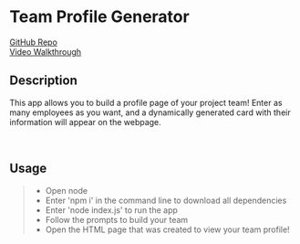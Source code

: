 # Team Profile Generator

[GitHub Repo](https://github.com/kylegrabski/Team-Profile-Manager)  
[Video Walkthrough](https://www.youtube.com/watch?v=HGUGAriyg5g)  


## Description
This app allows you to build a profile page of your project team! Enter as many employees as you want, and a dynamically generated card with their information will appear on the webpage.

<br>

## Usage
> - Open node  
> - Enter 'npm i' in the command line to download all dependencies  
> - Enter 'node index.js' to run the app  
> - Follow the prompts to build your team  
> - Open the HTML page that was created to view your team profile!
